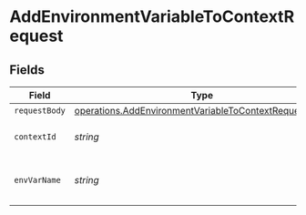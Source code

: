 # AddEnvironmentVariableToContextRequest


## Fields

| Field                                                                                                                                 | Type                                                                                                                                  | Required                                                                                                                              | Description                                                                                                                           |
| ------------------------------------------------------------------------------------------------------------------------------------- | ------------------------------------------------------------------------------------------------------------------------------------- | ------------------------------------------------------------------------------------------------------------------------------------- | ------------------------------------------------------------------------------------------------------------------------------------- |
| `requestBody`                                                                                                                         | [operations.AddEnvironmentVariableToContextRequestBody](../../../sdk/models/operations/addenvironmentvariabletocontextrequestbody.md) | :heavy_minus_sign:                                                                                                                    | N/A                                                                                                                                   |
| `contextId`                                                                                                                           | *string*                                                                                                                              | :heavy_check_mark:                                                                                                                    | ID of the context (UUID)                                                                                                              |
| `envVarName`                                                                                                                          | *string*                                                                                                                              | :heavy_check_mark:                                                                                                                    | The name of the environment variable                                                                                                  |